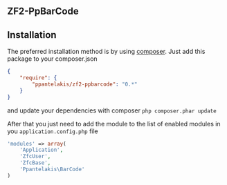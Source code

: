 ## ZF2-PpBarCode

Installation
------------

The preferred installation method is by using [composer](https://getcomposer.com). Just add this package to your composer.json

```json
{
    "require": {
        "ppantelakis/zf2-ppbarcode": "0.*"
    }
}
```
and update your dependencies with composer `php composer.phar update`

After that you just need to add the module to the list of enabled modules in you `application.config.php` file

```php
'modules' => array(
    'Application',
    'ZfcUser',
    'ZfcBase',
    'Ppantelakis\BarCode' 
)
```

